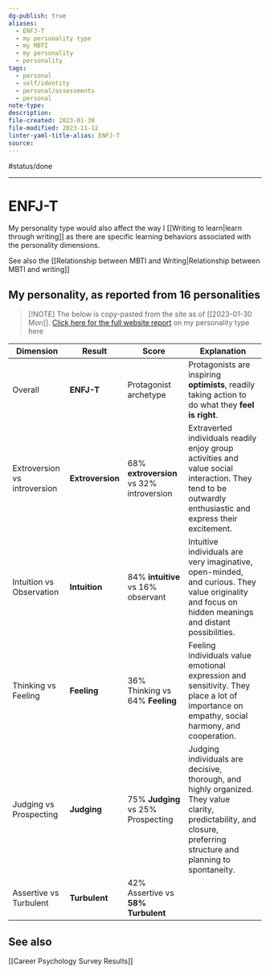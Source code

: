 ```yaml
---
dg-publish: true
aliases:
  - ENFJ-T
  - my personality type
  - my MBTI
  - my personality
  - personality
tags:
  - personal
  - self/identity
  - personal/assessments
  - personal
note-type: 
description: 
file-created: 2023-01-30
file-modified: 2023-11-12
linter-yaml-title-alias: ENFJ-T
source: 
---
```


#status/done

---

# ENFJ-T

My personality type would also affect the way I [[Writing to learn|learn through writing]]  as there are specific learning behaviors associated with the personality dimensions.

See also the [[Relationship between MBTI and Writing|Relationship between MBTI and writing]]

## My personality, as reported from 16 personalities

> [!NOTE] The below is copy-pasted from the site as of [[2023-01-30 Mon]].
> [Click here for the full website report](https://www.16personalities.com/enfj-personality) on my personality type here

Dimension | Result | Score | Explanation
------------ | ------------ | -- | ---
Overall | **ENFJ-T** | Protagonist archetype |  Protagonists are inspiring **optimists**, readily taking action to do what they **feel is right**.
Extroversion vs introversion  | **Extroversion** | 68% **extroversion** vs 32% introversion | Extraverted individuals readily enjoy group activities and value social interaction. They tend to be outwardly enthusiastic and express their excitement.
Intuition vs Observation | **Intuition** |84% **intuitive** vs 16% observant | Intuitive individuals are very imaginative, open-minded, and curious. They value originality and focus on hidden meanings and distant possibilities.
Thinking vs Feeling | **Feeling** |36% Thinking vs 64% **Feeling** | Feeling individuals value emotional expression and sensitivity. They place a lot of importance on empathy, social harmony, and cooperation.
Judging vs Prospecting | **Judging** |75% **Judging** vs 25% Prospecting | Judging individuals are decisive, thorough, and highly organized. They value clarity, predictability, and closure, preferring structure and planning to spontaneity.
Assertive vs Turbulent | **Turbulent** |42% Assertive vs **58% Turbulent** |

## See also

[[Career Psychology Survey Results]]
